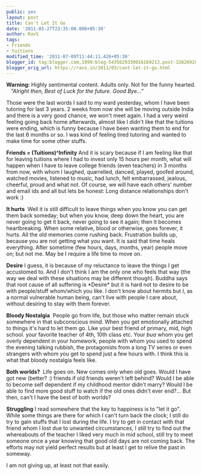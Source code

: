```yaml
---
public: yes
layout: post
title: Can't Let It Go
date: '2011-03-27T23:35:00.006+05:30'
author: RavS
tags:
- Friends
- tuitions
modified_time: '2011-07-09T11:44:11.426+05:30'
blogger_id: tag:blogger.com,1999:blog-5435629330016169213.post-3282692866386052559
blogger_orig_url: https://ravs.in/2011/03/cant-let-it-go.html
---
```


**Warning:** Highly sentimental content. Adults only. Not for the funny hearted.
  
_"Alright then, Best of Luck for the future. Good Bye..."_

Those were the last words I said to my ward yesterday, whom I have been tutoring for last 3 years. 2 weeks from now she will be moving outside India and there is a very good chance, we won't meet again. I had a very weird feeling going back home afterwards, almost like I didn't like that the tuitions were ending, which is funny because I have been wanting them to end for the last 6 months or so. I was kind of feeling tired tutoring and wanted to make time for some other stuffs.

**Friends = (Tuitions)^Infinity**
And it is scary because if I am feeling like that for leaving tuitions where I had to invest only 15 hours per month, what will happen when I have to leave college friends (even teachers) in 3 months from now, with whom I laughed, quarrelled, danced, played, goofed around, watched movies, listened to music, had lunch, felt embarrassed, jealous, cheerful, proud and what not. Of course, we will have each others' number and email ids and all but lets be honest: Long distance relationships don't work :) 

**It hurts** 
Well it is still difficult to leave things when you know you can get them back someday; but when you know, deep down the heart, you are never going to get it back, never going to see it again; then it becomes heartbreaking. When some relative, blood or otherwise, goes forever, it hurts. All the old memories come rushing back. Frustration builds up, because you are not getting what you want. It is said that time heals everything. After sometime (few hours, days, months, year) people move on; but not me. May be I require a life time to move on. 

**Desire**
I guess, it is because of my reluctance to leave the things I get accustomed to. And I don't think I am the only one who feels that way (the way we deal with these situations may be different though). Buddha says that root cause of all suffering is \*Desire\* but it is hard not to desire to be with people/stuff whom/which you like. I don't know about hermits but I, as a normal vulnerable human being, can't live with people I care about, without desiring to stay with them forever. 

**Bloody Nostalgia** 
People go from life, but those who matter remain stuck somewhere in that subconscious mind. When you get emotionally attached to things it's hard to let them go. Like your best friend of primary, mid, high school. your favorite teacher of 4th, 10th class etc. Your _bua_ whom you get overly dependent in your homework, people with whom you used to spend the evening talking rubbish, the protagonists from a long TV series or even strangers with whom you get to spend just a few hours with. I think this is what that bloody nostalgia feels like. 

**Both worlds?** 
Life goes on. New comes only when old goes. Would I have got new (better? :) friends if old friends weren't left behind? Would I be able to become self dependent if my childhood mentor didn't marry? Would I be able to find more good stuff to watch if the old ones didn't ever end?... But then, can't I have the best of both worlds?  

**Struggling**
I read somewhere that the key to happiness is to "let it go". While some things are there for which I can't turn back the clock; I still do try to gain stuffs that I lost during the life. I try to get in contact with that friend whom I lost due to unwanted circumstances, I still try to find out the whereabouts of the teacher I liked very much in mid school, still try to meet someone once a year knowing that good old days are not coming back. The efforts may not yield perfect results but at least I get to relive the past in someway.

I am not giving up, at least not that easily.
